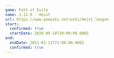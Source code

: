 ```yaml
---
game: Path of Exile
name: 3.12.0 - Heist
url: https://www.poewiki.net/wiki/Heist_league
start:
  confirmed: true
  startDate: 2020-09-18T20:00:00.000Z
end:
  endDate: 2021-01-11T21:00:00.000Z
  confirmed: true
---
```

